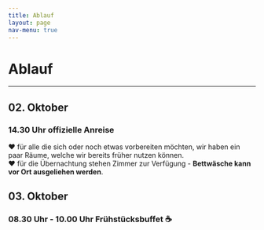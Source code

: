 ```yaml
---
title: Ablauf
layout: page
nav-menu: true
---
```


# Ablauf

****

## 02. Oktober

### 14.30 Uhr offizielle Anreise

:heart: für alle die sich oder noch etwas vorbereiten möchten, wir haben ein paar Räume, welche wir bereits früher nutzen können. <br>
:heart: für die Übernachtung stehen Zimmer zur Verfügung - __Bettwäsche kann vor Ort ausgeliehen werden__.

## 03. Oktober

### 08.30 Uhr - 10.00 Uhr Frühstücksbuffet :coffee: